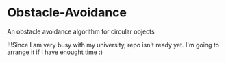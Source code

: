 # Obstacle-Avoidance
An obstacle avoidance algorithm for circular objects

!!!Since I am very busy with my university, repo isn't ready yet. I'm going to arrange it if I have enought time :) 
